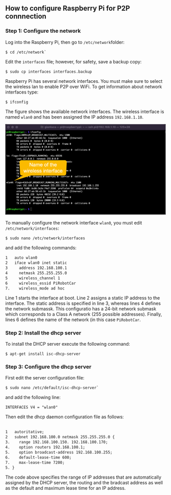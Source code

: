 ## How to configure Raspberry Pi for P2P connnection

### Step 1: Configure the network

Log into the Raspberry Pi, then go to `/etc/network`folder:

```
$ cd /etc/network`
```
Edit the `interfaces` file; however, for safety, save a backup copy:

```
$ sudo cp interfaces interfaces.backup
```
Raspberry Pi has several network interfaces. You must make sure to select the wireless lan to enable P2P over WiFi.
To get information about network interfaces type:

```
$ ifconfig
```
The figure shows the available network interfaces. The wireless interface is named `wlan0` and has been assigned the IP address `192.168.1.10`.

![alt ifconfig output](../screenshots/ifconfig.png "The network interfaces of Raspberry Pi")

To manually configure the network interface `wlan0`, you must edit `/etc/network/interfaces`:
```
$ sudo nano /etc/network/interfaces
```
and add the following commands:
```
1   auto wlan0
2   iface wlan0 inet static
3     address 192.168.100.1
4     netmask 255.255.255.0
5     wireless_channel 1
6     wireless_essid PiRobotCar
7.    wireless_mode ad hoc
```
Line 1 starts the interface at boot. Line 2 assigns a static IP address to the interface. The static address is specified in line 3, whereas lines 4 defines the network submassk. This configuratio has a 24-bit network submask which corresponds to a Class A network (255 possible addresses). Finally, lines 6 defines the name of the network (in this case `PiRobotCar`.

### Step 2: Install the dhcp server
To install the DHCP server execute the following command:
```
$ apt-get install isc-dhcp-server
```

### Step 3: Configure the dhcp server
First edit the server configuration file:
```
$ sudo nano /etc/default/isc-dhcp-server`
```
and add the following line:
```
INTERFACES V4 = "wlan0"
```
Then edit the dhcp daemon configuration file as follows:
```

1   autoritative;
2   subnet 192.168.100.0 netmask 255.255.255.0 {
3.    range 192.168.100.150. 192.168.100.170;
4.    option routers 192.168.100.1;
5.    option broadcast-address 192.168.100.255;
6.    default-lease-time 600;
7.    max-lease-time 7200;
5. }
```
The code above specifies the range of IP addresses that are automatically assigned by the DHCP server, the routing and the bradcast address as well as the default and maximum lease time for an IP address.

